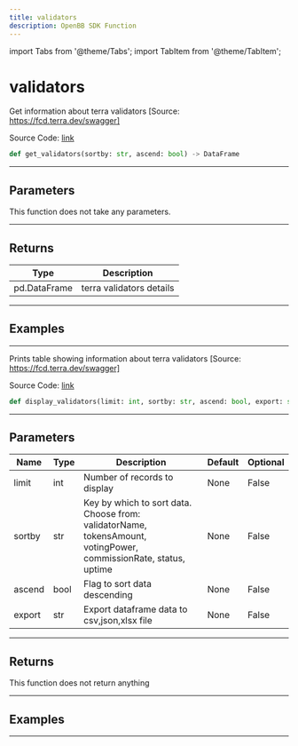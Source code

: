 ```yaml
---
title: validators
description: OpenBB SDK Function
---
```


import Tabs from '@theme/Tabs';
import TabItem from '@theme/TabItem';

# validators

<Tabs>
<TabItem value="model" label="Model" default>

Get information about terra validators [Source: https://fcd.terra.dev/swagger]

Source Code: [link](https://github.com/OpenBB-finance/OpenBBTerminal/tree/main/openbb_terminal/cryptocurrency/defi/terramoney_fcd_model.py#L155)

```python
def get_validators(sortby: str, ascend: bool) -> DataFrame
```
---

## Parameters

This function does not take any parameters.

---

## Returns

| Type | Description |
| ---- | ----------- |
| pd.DataFrame | terra validators details |

---

## Examples

---



</TabItem>
<TabItem value="view" label="View">

Prints table showing information about terra validators [Source: https://fcd.terra.dev/swagger]

Source Code: [link](https://github.com/OpenBB-finance/OpenBBTerminal/tree/main/openbb_terminal/cryptocurrency/defi/terramoney_fcd_view.py#L64)

```python
def display_validators(limit: int, sortby: str, ascend: bool, export: str) -> None
```
---

## Parameters

| Name | Type | Description | Default | Optional |
| ---- | ---- | ----------- | ------- | -------- |
| limit | int | Number of records to display | None | False |
| sortby | str | Key by which to sort data. Choose from:<br/>validatorName, tokensAmount, votingPower, commissionRate, status, uptime | None | False |
| ascend | bool | Flag to sort data descending | None | False |
| export | str | Export dataframe data to csv,json,xlsx file | None | False |

---

## Returns

This function does not return anything

---

## Examples

---



</TabItem>
</Tabs>